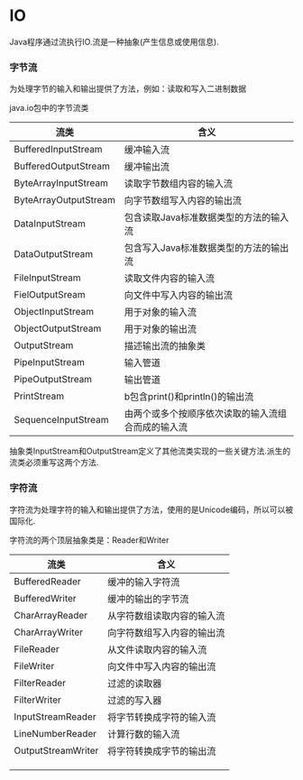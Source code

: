 # IO

Java程序通过流执行IO.流是一种抽象(产生信息或使用信息).

### 字节流

为处理字节的输入和输出提供了方法，例如：读取和写入二进制数据<br>

java.io包中的字节流类

| 流类                  | 含义                                               |
| --------------------- | -------------------------------------------------- |
| BufferedInputStream   | 缓冲输入流                                         |
| BufferedOutputStream  | 缓冲输出流                                         |
| ByteArrayInputStream  | 读取字节数组内容的输入流                           |
| ByteArrayOutputStream | 向字节数组写入内容的输出流                         |
| DataInputStream       | 包含读取Java标准数据类型的方法的输入流             |
| DataOutputStream      | 包含写入Java标准数据类型的方法的输出流             |
| FileInputStream       | 读取文件内容的输入流                               |
| FielOutputSream       | 向文件中写入内容的输出流                           |
| ObjectInputStream     | 用于对象的输入流                                   |
| ObjectOutputStream    | 用于对象的输出流                                   |
| OutputStream          | 描述输出流的抽象类                                 |
| PipeInputStream       | 输入管道                                           |
| PipeOutputStream      | 输出管道                                           |
| PrintStream           | b包含print()和println()的输出流                    |
| SequenceInputStream   | 由两个或多个按顺序依次读取的输入流组合而成的输入流 |

抽象类InputStream和OutputStream定义了其他流类实现的一些关键方法.派生的流类必须重写这两个方法.

### 字符流

字符流为处理字符的输入和输出提供了方法，使用的是Unicode编码，所以可以被国际化.<br>

字符流的两个顶层抽象类是：Reader和Writer<br>

| 流类               | 含义                       |
| ------------------ | -------------------------- |
| BufferedReader     | 缓冲的输入字符流           |
| BufferedWriter     | 缓冲的输出的字节流         |
| CharArrayReader    | 从字符数组读取内容的输入流 |
| CharArrayWriter    | 向字符数组写入内容的输出流 |
| FileReader         | 从文件读取内容的输入流     |
| FileWriter         | 向文件中写入内容的输出流   |
| FilterReader       | 过滤的读取器               |
| FilterWriter       | 过滤的写入器               |
| InputStreamReader  | 将字节转换成字符的输入流   |
| LineNumberReader   | 计算行数的输入流           |
| OutputStreamWriter | 将字符转换成字节的输出流   |
|                    |                            |
|                    |                            |
|                    |                            |

















































